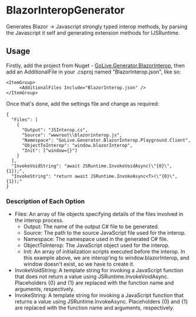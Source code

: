 # BlazorInteropGenerator
Generates Blazor -> Javascript strongly typed interop methods, by parsing the Javascript it self and generating extension methods for IJSRuntime.

## Usage

Firstly, add the project from Nuget - [GoLive.Generator.BlazorInterop](https://www.nuget.org/packages/GoLive.Generator.BlazorInterop/), then add an AdditionalFile in your .csproj named "BlazorInterop.json", like so:

```
<ItemGroup>
     <AdditionalFiles Include="BlazorInterop.json" />
</ItemGroup>
```

Once that's done, add the settings file and change as required:


```
{
  "Files": [
    {
      "Output": "JSInterop.cs",
      "Source": "wwwroot\\blazorinterop.js",
      "Namespace": "GoLive.Generator.BlazorInterop.Playground.Client",
      "ObjectToInterop": "window.blazorInterop",
      "Init": ["window={}"]
    }
  ],
  "InvokeVoidString": "await JSRuntime.InvokeVoidAsync(\"{0}\", {1});",
  "InvokeString": "return await JSRuntime.InvokeAsync<T>(\"{0}\",{1});"
}

```

### Description of Each Option
- Files: An array of file objects specifying details of the files involved in the interop process.
  - Output: The name of the output C# file to be generated.
  - Source: The path to the source JavaScript file used for the interop.
  - Namespace: The namespace used in the generated C# file.
  - ObjectToInterop: The JavaScript object used for the interop. 
  - Init: An array of initialization scripts executed before the interop. In this example above, we are interop'ing to window.blazorInterop, and window doesn't exist, so we have to create it.
- InvokeVoidString: A template string for invoking a JavaScript function that does not return a value using JSRuntime.InvokeVoidAsync. Placeholders {0} and {1} are replaced with the function name and arguments, respectively.
- InvokeString: A template string for invoking a JavaScript function that returns a value using JSRuntime.InvokeAsync<T>. Placeholders {0} and {1} are replaced with the function name and arguments, respectively.